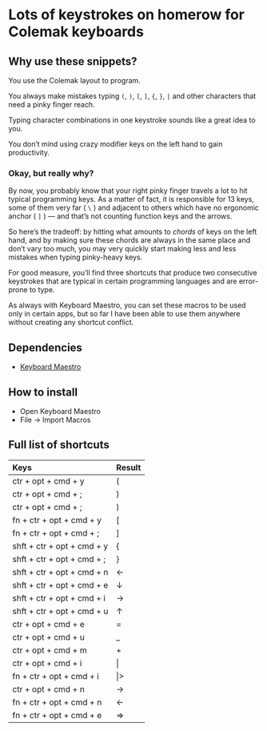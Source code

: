# Lots of keystrokes on homerow for Colemak keyboards

## Why use these snippets?
You use the Colemak layout to program.

You always make mistakes typing `(`, `)`, `[`, `]`, `{`, `}`, `|` and other characters that need a pinky finger reach.

Typing character combinations in one keystroke sounds like a great idea to you.

You don’t mind using crazy modifier keys on the left hand to gain productivity.

### Okay, but really why?
By now, you probably know that your right pinky finger travels a lot to hit typical programming keys.
As a matter of fact, it is responsible for 13 keys, some of them very far ( `\` ) and adjacent to others which have no ergonomic anchor ( `]` ) — and that’s not counting function keys and the arrows.

So here’s the tradeoff: by hitting what amounts to _chords_ of keys on the left hand, and by making sure these chords are always in the same place and don’t vary too much, you may very quickly start making less and less mistakes when typing pinky-heavy keys.

For good measure, you’ll find three shortcuts that produce two consecutive keystrokes that are typical in certain programming languages and are error-prone to type.

As always with Keyboard Maestro, you can set these macros to be used only in certain apps, but so far I have been able to use them anywhere without creating any shortcut conflict.

## Dependencies

* [Keyboard Maestro](http://www.keyboardmaestro.com/)

## How to install

* Open Keyboard Maestro
* File → Import Macros

## Full list of shortcuts

| Keys                        | Result                  |
|:----------------------------|:------------------------|
| ctr + opt + cmd + y         | (                       |
| ctr + opt + cmd + ;         | )                       |
| ctr + opt + cmd + ;         | )                       |
| fn + ctr + opt + cmd + y    | [                       |
| fn + ctr + opt + cmd + ;    | ]                       |
| shft + ctr + opt + cmd + y  | {                       |
| shft + ctr + opt + cmd + ;  | }                       |
| shft + ctr + opt + cmd + n  | ←                       |
| shft + ctr + opt + cmd + e  | ↓                       |
| shft + ctr + opt + cmd + i  | →                       |
| shft + ctr + opt + cmd + u  | ↑                       |
| ctr + opt + cmd + e         | =                       |
| ctr + opt + cmd + u         | _                       |
| ctr + opt + cmd + m         | +                       |
| ctr + opt + cmd + i         | \|                      |
| fn + ctr + opt + cmd + i    | \|>                     |
| ctr + opt + cmd + n         | ->                      |
| fn + ctr + opt + cmd + n    | <-                      |
| fn + ctr + opt + cmd + e    | =>                      |